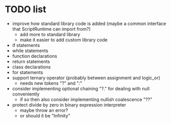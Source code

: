 # TODO list

* improve how standard library code is added (maybe a common interface that ScriptRuntime can import from?)
    * add more to standard library
    * make it easier to add custom library code
* if statements
* while statements
* function declarations
* return statements
* class declarations
* for statements
* support ternary operator (probably between assignment and logic_or)
    * needs new tokens "?" and ":"
* consider implementing optional chaining "?." for dealing with null conveniently
    * if so then also consider implementing nullish coalescence "??"
* protect divide by zero in binary expression interpreter
    * maybe throw an error?
    * or should it be "Infinity"
